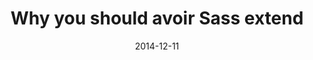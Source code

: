 ---
codepen: false
comments: false
date: 2014-12-11
external:
  host: SitePoint
  url: http://www.sitepoint.com/avoid-sass-extend/
layout: none
preview: false
published: true
sassmeister: false
summary: false
title: "Why you should avoir Sass extend"
---
